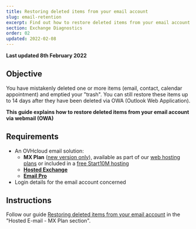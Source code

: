 ```yaml
---
title: Restoring deleted items from your email account
slug: email-retention
excerpt: Find out how to restore deleted items from your email account via webmail (OWA)
section: Exchange Diagnostics
order: 02
updated: 2022-02-08
---
```


**Last updated 8th February 2022**
 
## Objective

You have mistakenly deleted one or more items (email, contact, calendar appointment) and emptied your "trash". You can still restore these items up to 14 days after they have been deleted via OWA (Outlook Web Application).

**This guide explains how to restore deleted items from your email account via webmail (OWA)**
 
## Requirements
 
- An OVHcloud email solution:
    - **MX Plan** ([new version only](https://docs.ovh.com/gb/en/emails/web_hosting_an_overview_of_ovh_email/)), available as part of our [web hosting plans](https://www.ovhcloud.com/en-gb/web-hosting/) or included in a [free Start10M hosting](https://www.ovhcloud.com/en-gb/domains/free-web-hosting/)
    - [**Hosted Exchange**](https://www.ovhcloud.com/en-gb/emails/hosted-exchange/)
    - [**Email Pro**](https://www.ovhcloud.com/en-gb/emails/email-pro/)
- Login details for the email account concerned

## Instructions

Follow our guide [Restoring deleted items from your email account](/pages/web/emails/diagnostic_retention) in the "Hosted E-mail - MX Plan section".